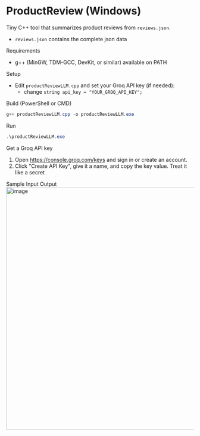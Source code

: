 # ProductReview (Windows)

Tiny C++ tool that summarizes product reviews from `reviews.json`.

- `reviews.json` contains the complete json data
  
Requirements
- g++ (MinGW, TDM-GCC, DevKit, or similar) available on PATH

Setup
- Edit `productReviewLLM.cpp` and set your Groq API key (if needed):
  - change `string api_key = "YOUR_GROQ_API_KEY";`

Build (PowerShell or CMD)
```powershell
g++ productReviewLLM.cpp -o productReviewLLM.exe
```

Run
```powershell
.\productReviewLLM.exe
```

Get a Groq API key
1. Open https://console.groq.com/keys and sign in or create an account.
2. Click "Create API Key", give it a name, and copy the key value. Treat it like a secret

   
Sample Input Output
<img width="1454" height="650" alt="image" src="https://github.com/user-attachments/assets/fa257ae4-3650-447a-ac83-2326c7252cb4" />
